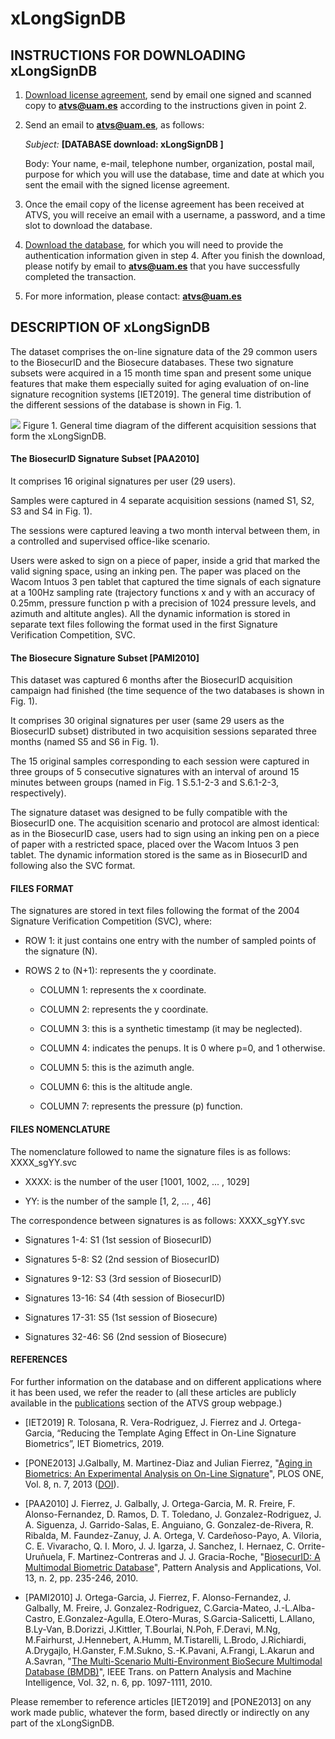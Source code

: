 # xLongSignDB

## INSTRUCTIONS FOR DOWNLOADING xLongSignDB 
1) [Download license agreement](http://atvs.ii.uam.es/atvs/licenses/xLongSignDB_License.pdf), send by email one signed and scanned copy to **atvs@uam.es** according to the instructions given in point 2.
 
 
2) Send an email to **atvs@uam.es**, as follows:

   *Subject:* **[DATABASE download: xLongSignDB ]**

   Body: Your name, e-mail, telephone number, organization, postal mail, purpose for which you will use the database, time and date at which you sent the email with the signed license agreement.
 

3) Once the email copy of the license agreement has been received at ATVS, you will receive an email with a username, a password, and a time slot to download the database.
 

4) [Download the database](http://atvs.ii.uam.es/atvs/intranet/free_DB/xLongSignDB), for which you will need to provide the authentication information given in step 4. After you finish the download, please notify by email to **atvs@uam.es** that you have successfully completed the transaction.
 

5) For more information, please contact: **atvs@uam.es**


## DESCRIPTION OF xLongSignDB 

The dataset comprises the on-line signature data of the 29 common users to the BiosecurID and the Biosecure databases. These two signature subsets were acquired in a 15 month time span and present some unique features that make them especially suited for aging evaluation of on-line signature recognition systems [IET2019]. The general time distribution of the different sessions of the database is shown in Fig. 1.

![](http://atvs.ii.uam.es/atvs/xLongSignDB.jpg )
Figure 1. General time diagram of the different acquisition sessions that form the xLongSignDB.


#### __The BiosecurID Signature Subset [PAA2010]__

It comprises 16 original signatures per user (29 users).

Samples were captured in 4 separate acquisition sessions (named S1, S2, S3 and S4 in Fig. 1).

The sessions were captured leaving a two month interval between them, in a controlled and supervised office-like scenario.

Users were asked to sign on a piece of paper, inside a grid that marked the valid signing space, using an inking pen. The paper was placed on the Wacom Intuos 3 pen tablet that captured the time signals of each signature at a 100Hz sampling rate (trajectory functions x and y with an accuracy of 0.25mm, pressure function p with a precision of 1024 pressure levels, and azimuth and altitute angles). All the dynamic information is stored in separate text files following the format used in the first Signature Verification Competition, SVC.


#### __The Biosecure Signature Subset [PAMI2010]__
This dataset was captured 6 months after the BiosecurID acquisition campaign had finished (the time sequence of the two databases is shown in Fig. 1).

It comprises 30 original signatures per user (same 29 users as the BiosecurID subset) distributed in two acquisition sessions separated three months (named S5 and S6 in Fig. 1).

The 15 original samples corresponding to each session were captured in three groups of 5 consecutive signatures with an interval of around 15 minutes between groups (named in Fig. 1 S.5.1-2-3 and S.6.1-2-3, respectively).

The signature dataset was designed to be fully compatible with the BiosecurID one. The acquisition scenario and protocol are almost identical: as in the BiosecurID case, users had to sign using an inking pen on a piece of paper with a restricted space, placed over the Wacom Intuos 3 pen tablet. The dynamic information stored is the same as in BiosecurID and following also the SVC format.


#### FILES FORMAT
The signatures are stored in text files following the format of the 2004 Signature Verification Competition (SVC), where:

+ ROW 1: it just contains one entry with the number of sampled points of the signature (N).

+ ROWS 2 to (N+1): represents the y coordinate.

  + COLUMN 1: represents the x coordinate.

  + COLUMN 2: represents the y coordinate.

  + COLUMN 3: this is a synthetic timestamp (it may be neglected).

  + COLUMN 4: indicates the penups. It is 0 where p=0, and 1 otherwise.

  + COLUMN 5: this is the azimuth angle.

  + COLUMN 6: this is the altitude angle.

  + COLUMN 7: represents the pressure (p) function.
  
  
#### FILES NOMENCLATURE
The nomenclature followed to name the signature files is as follows: XXXX_sgYY.svc

+ XXXX: is the number of the user [1001, 1002, ... , 1029]

+ YY: is the number of the sample [1, 2, ... , 46]

The correspondence between signatures is as follows: XXXX_sgYY.svc

+ Signatures 1-4: S1 (1st session of BiosecurID)

+ Signatures 5-8: S2 (2nd session of BiosecurID)

+ Signatures 9-12: S3 (3rd session of BiosecurID)

+ Signatures 13-16: S4 (4th session of BiosecurID)

+ Signatures 17-31: S5 (1st session of Biosecure)

+ Signatures 32-46: S6 (2nd session of Biosecure)


#### REFERENCES
For further information on the database and on different applications where it has been used, we refer the reader to (all these articles are publicly available in the [publications](http://atvs.ii.uam.es/atvs/listpublications.do) section of the ATVS group webpage.)
+ [IET2019] R. Tolosana, R. Vera-Rodriguez, J. Fierrez and J. Ortega-Garcia, “Reducing the Template Aging Effect in On-Line Signature Biometrics”, IET Biometrics, 2019.

+ [PONE2013] J.Galbally, M. Martinez-Diaz and Julian Fierrez, "[Aging in Biometrics: An Experimental Analysis on On-Line Signature](http://atvs.ii.uam.es/atvs/files/2013_PLOSone_AgeingSignature_Galbally_Published.pdf)", PLOS ONE, Vol. 8, n. 7, 2013 ([DOI](http://dx.plos.org/10.1371/journal.pone.0069897)).

+ [PAA2010] J. Fierrez, J. Galbally, J. Ortega-Garcia, M. R. Freire, F. Alonso-Fernandez, D. Ramos, D. T. Toledano, J. Gonzalez-Rodriguez, J. A. Siguenza, J. Garrido-Salas, E. Anguiano, G. Gonzalez-de-Rivera, R. Ribalda, M. Faundez-Zanuy, J. A. Ortega, V. Cardeñoso-Payo, A. Viloria, C. E. Vivaracho, Q. I. Moro, J. J. Igarza, J. Sanchez, I. Hernaez, C. Orrite-Uruñuela, F. Martinez-Contreras and J. J. Gracia-Roche, "[BiosecurID: A Multimodal Biometric Database](http://atvs.ii.uam.es/atvs/files/2009_PAA_BiosecurID_Fierrez.pdf)", Pattern Analysis and Applications, Vol. 13, n. 2, pp. 235-246, 2010.

+ [PAMI2010] J. Ortega-Garcia, J. Fierrez, F. Alonso-Fernandez, J. Galbally, M. Freire, J. Gonzalez-Rodriguez, C.Garcia-Mateo, J.-L.Alba-Castro, E.Gonzalez-Agulla, E.Otero-Muras, S.Garcia-Salicetti, L.Allano, B.Ly-Van, B.Dorizzi, J.Kittler, T.Bourlai, N.Poh, F.Deravi, M.Ng, M.Fairhurst, J.Hennebert, A.Humm, M.Tistarelli, L.Brodo, J.Richiardi, A.Drygajlo, H.Ganster, F.M.Sukno, S.-K.Pavani, A.Frangi, L.Akarun and A.Savran, "[The Multi-Scenario Multi-Environment BioSecure Multimodal Database (BMDB)](http://atvs.ii.uam.es/atvs/files/2010_PAMI_BMDM_Ortega.pdf")", IEEE Trans. on Pattern Analysis and Machine Intelligence, Vol. 32, n. 6, pp. 1097-1111, 2010.

Please remember to reference articles [IET2019] and [PONE2013] on any work made public, whatever the form, based directly or indirectly on any part of the xLongSignDB.
